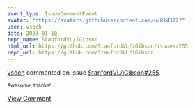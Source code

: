 ```yaml
---
event_type: IssueCommentEvent
avatar: "https://avatars.githubusercontent.com/u/814322?"
user: vsoch
date: 2023-01-10
repo_name: StanfordVL/iGibson
html_url: https://github.com/StanfordVL/iGibson/issues/255
repo_url: https://github.com/StanfordVL/iGibson
---
```


<a href='https://github.com/vsoch' target='_blank'>vsoch</a> commented on issue <a href='https://github.com/StanfordVL/iGibson/issues/255' target='_blank'>StanfordVL/iGibson#255</a>.

<small>Awesome, thanks!...</small>

<a href='https://github.com/StanfordVL/iGibson/issues/255' target='_blank'>View Comment</a>